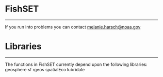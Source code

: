 FishSET
=========
---

If you run into problems you can contact melanie.harsch@noaa.gov

# Libraries #
---
The functions in FishSET currently depend upon the following libraries:
geosphere
sf
rgeos
spatialEco
lubridate

